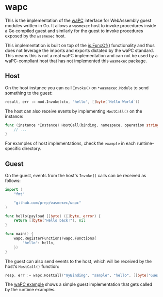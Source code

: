 # wapc
This is the implementation of the [waPC](https://github.com/wapc) interface for WebAssembly guest modules written in Go. It allows a `wasmexec` host to invoke procedures inside a Go compiled guest and similarly for the guest to invoke procedures exposed by the `wasmexec` host.

This implementation is built on top of the [js.FuncOf()](https://pkg.go.dev/syscall/js#FuncOf) functionality and thus does not leverage the imports and exports dictated by the waPC standard. This means this is not a real waPC implementation and can not be used by a waPC-compliant host that has not implemented this `wasmexec` package.

## Host
On the host instance you can call `Invoke()` on `*wasmexec.Module` to send something to the guest:

```go
result, err := mod.Invoke(ctx, "hello", []byte(`Hello World`))
```

The host can also receive events by implementing `HostCall()` on the instance:

```go
func (instance *Instance) HostCall(binding, namespace, operation string, payload []byte) ([]byte, error) {
    // ...
}
```

For examples of host implementations, check the `example` in each runtime-specific directory.

## Guest
On the guest, events from the host's `Invoke()` calls can be received as follows:

```go
import (
    "fmt"

    "github.com/prep/wasmexec/wapc"
)

func hello(payload []byte) ([]byte, error) {
    return []byte("Hello back!"), nil
}

func main() {
    wapc.RegisterFunctions(wapc.Functions{
        "hello": hello,
    })
}
```

The guest can also send events to the host, which will be received by the host's `HostCall()` function:

```go
resp, err := wapc.HostCall("myBinding", "sample", "hello", []byte("Guest"))
```

The [waPC example](../examples/wapc) shows a simple guest implementation that gets called by the runtime examples.